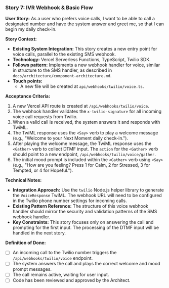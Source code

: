 ### **Story 7: IVR Webhook & Basic Flow**

**User Story:**
As a user who prefers voice calls, I want to be able to call a designated number and have the system answer and greet me, so that I can begin my daily check-in.

**Story Context:**
*   **Existing System Integration:** This story creates a new entry point for voice calls, parallel to the existing SMS webhook.
*   **Technology:** Vercel Serverless Functions, TypeScript, Twilio SDK.
*   **Follows pattern:** Implements a new webhook handler for voice, similar in structure to the SMS handler, as described in `docs/architecture/component-architecture.md`.
*   **Touch points:**
    *   A new file will be created at `api/webhooks/twilio/voice.ts`.

**Acceptance Criteria:**
1.  A new Vercel API route is created at `/api/webhooks/twilio/voice`.
2.  The webhook handler validates the `x-twilio-signature` for all incoming voice call requests from Twilio.
3.  When a valid call is received, the system answers it and responds with TwiML.
4.  The TwiML response uses the `<Say>` verb to play a welcome message (e.g., "Welcome to your Next Moment daily check-in.").
5.  After playing the welcome message, the TwiML response uses the `<Gather>` verb to collect DTMF input. The `action` for the `<Gather>` verb should point to a new endpoint, `/api/webhooks/twilio/voice/gather`.
6.  The initial mood prompt is included within the `<Gather>` verb using `<Say>` (e.g., "How are you feeling? Press 1 for Calm, 2 for Stressed, 3 for Tempted, or 4 for Hopeful.").

**Technical Notes:**
*   **Integration Approach:** Use the `twilio` Node.js helper library to generate the `VoiceResponse` TwiML. The webhook URL will need to be configured in the Twilio phone number settings for incoming calls.
*   **Existing Pattern Reference:** The structure of this voice webhook handler should mirror the security and validation patterns of the SMS webhook handler.
*   **Key Constraints:** This story focuses only on answering the call and prompting for the first input. The processing of the DTMF input will be handled in the next story.

**Definition of Done:**
*   [ ] An incoming call to the Twilio number triggers the `/api/webhooks/twilio/voice` endpoint.
*   [ ] The system answers the call and plays the correct welcome and mood prompt messages.
*   [ ] The call remains active, waiting for user input.
*   [ ] Code has been reviewed and approved by the Architect.
